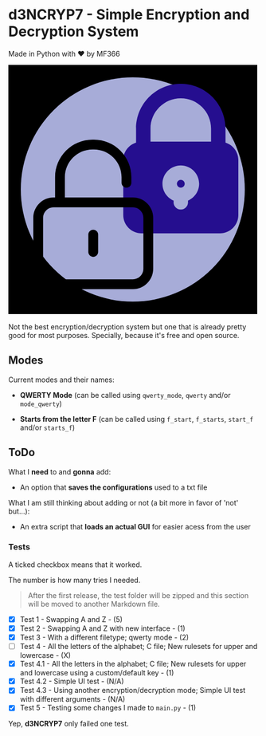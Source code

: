 # d3NCRYP7 - Simple Encryption and Decryption System
Made in Python with ❤ by MF366

![d3NCRYP7's Logo, by me, MF366](/assets/logo.png?raw=true "d3NCRYP7's Logo")

Not the best encryption/decryption system but one that is already pretty good for most purposes. Specially, because it's free and open source.

## Modes
Current modes and their names:

- **QWERTY Mode** (can be called using ``qwerty_mode``, ``qwerty`` and/or ``mode_qwerty``)

- **Starts from the letter F** (can be called using ``f_start``, ``f_starts``, ``start_f`` and/or ``starts_f``)

## ToDo
What I **need** to and **gonna** add:
- An option that **saves the configurations** used to a txt file

What I am still thinking about adding or not (a bit more in favor of 'not' but...):
- An extra script that **loads an actual GUI** for easier acess from the user

### Tests
A ticked checkbox means that it worked.

The number is how many tries I needed.

> After the first release, the test folder will be zipped and this section will be moved to another Markdown file.

- [X] Test 1 - Swapping A and Z - (5)
- [X] Test 2 - Swapping A and Z with new interface - (1)
- [X] Test 3 - With a different filetype; qwerty mode - (2)
- [ ] Test 4 - All the letters of the alphabet; C file; New rulesets for upper and lowercase - (X)
- [X] Test 4.1 - All the letters in the alphabet; C file; New rulesets for upper and lowercase using a custom/default key - (1)
- [X] Test 4.2 - Simple UI test - (N/A)
- [X] Test 4.3 - Using another encryption/decryption mode; Simple UI test with different arguments - (N/A)
- [X] Test 5 - Testing some changes I made to `main.py` - (1)

Yep, **d3NCRYP7** only failed one test.